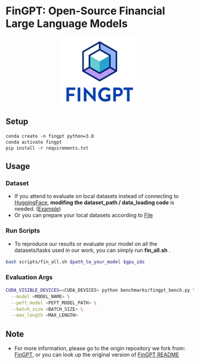# FinGPT: Open-Source Financial Large Language Models

<div align="center">
<img align="center" src=https://github.com/AI4Finance-Foundation/FinGPT/blob/master/figs/logo_transparent_background.png width="40%"/>
</div>

## Setup
```
conda create -n fingpt python=3.8
conda activate fingpt
pip install -r requirements.txt
```

## Usage
### Dataset
* If you attend to evaluate on local datasets instead of connecting to [HuggingFace](https://huggingface.co/), **modifing the dataset_path / data_loading code** is needed.
([Example](https://github.com/rui-ye/EasyFedLLM/blob/evaluation/evaluation/financial/benchmarks/fpb.py#L43)) 
* Or you can prepare your local datasets according to [File](https://github.com/rui-ye/EasyFedLLM/blob/evaluation/evaluation/financial/data/prepare_data.ipynb)

### Run Scripts
* To reproduce our results or evaluate your model on all the datasets/tasks used in our work, you can simply run **fin_all.sh** .
```bash
bash scripts/fin_all.sh $path_to_your_model $gpu_ids
```

### Evaluation Args
```bash
CUDA_VISIBLE_DEVICES=<CUDA_DEVICES> python benchmarks/fingpt_bench.py \
  --model <MODEL_NAME> \
  --peft_model <PEFT_MODEL_PATH> \
  --batch_size <BATCH_SIZE> \
  --max_length <MAX_LENGTH> 
```

## Note
* For more information, please go to the origin repository we fork from: [FinGPT](https://github.com/AI4Finance-Foundation/FinGPT), or you can look up the original version of [FinGPT README](https://github.com/AI4Finance-Foundation/FinGPT/blob/master/README.md)




